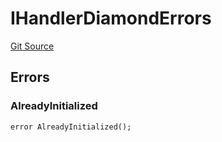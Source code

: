 # IHandlerDiamondErrors
[Git Source](https://github.com/thrackle-io/tron/blob/cdd8e2f67a86060a2d8df603fb8469f17f75b3ca/src/common/IErrors.sol)


## Errors
### AlreadyInitialized

```solidity
error AlreadyInitialized();
```


